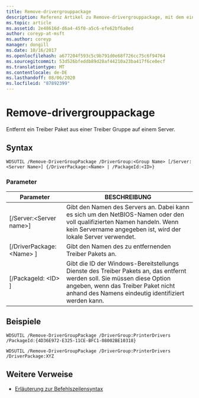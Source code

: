 ```yaml
---
title: Remove-drivergrouppackage
description: Referenz Artikel zu Remove-drivergrouppackage, mit dem ein Treiber Paket aus einer Treiber Gruppe auf einem Server entfernt wird.
ms.topic: article
ms.assetid: 2e48616d-d6a4-45f0-a5c6-efe62bf6a0ed
author: coreyp-at-msft
ms.author: coreyp
manager: dongill
ms.date: 10/16/2017
ms.openlocfilehash: a677204f593c5c9b791d0e68f726cc75c6f94764
ms.sourcegitcommit: 53d526bfeddb89d28af44210a23ba417f6ce0ecf
ms.translationtype: MT
ms.contentlocale: de-DE
ms.lasthandoff: 08/06/2020
ms.locfileid: "87892399"
---
```

# <a name="remove-drivergrouppackage"></a>Remove-drivergrouppackage



Entfernt ein Treiber Paket aus einer Treiber Gruppe auf einem Server.

## <a name="syntax"></a>Syntax

```
WDSUTIL /Remove-DriverGroupPackage /DriverGroup:<Group Name> [/Server:<Server Name>] {/DriverPackage:<Name> | /PackageId:<ID>}
```

### <a name="parameters"></a>Parameter

|Parameter|BESCHREIBUNG|
|---------|-----------|
|[/Server:\<Server name>]|Gibt den Namen des Servers an. Dabei kann es sich um den NetBIOS-Namen oder den voll qualifizierten Namen handeln. Wenn kein Servername angegeben ist, wird der lokale Server verwendet.|
|[/DriverPackage: \<Name> ]|Gibt den Namen des zu entfernenden Treiber Pakets an.|
|[/PackageId: \<ID> ]|Gibt die ID der Windows-Bereitstellungs Dienste des Treiber Pakets an, das entfernt werden soll. Sie müssen diese Option angeben, wenn das Treiber Paket nicht anhand des Namens eindeutig identifiziert werden kann.|

## <a name="examples"></a>Beispiele

```
WDSUTIL /Remove-DriverGroupPackage /DriverGroup:PrinterDrivers /PackageId:{4D36E972-E325-11CE-BFC1-08002BE10318}
```
```
WDSUTIL /Remove-DriverGroupPackage /DriverGroup:PrinterDrivers /DriverPackage:XYZ
```

## <a name="additional-references"></a>Weitere Verweise

- [Erläuterung zur Befehlszeilensyntax](command-line-syntax-key.md)
